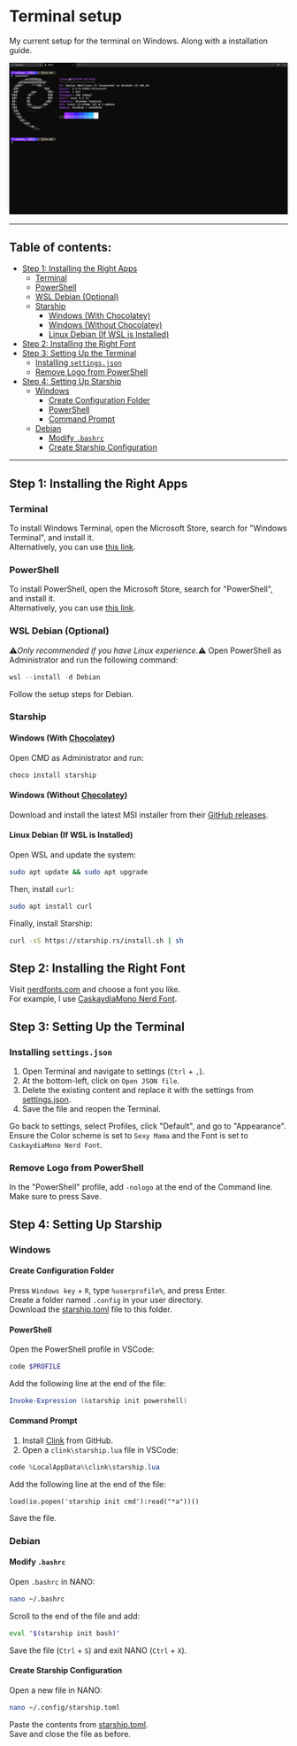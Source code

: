 # Terminal setup <!-- omit from toc -->

My current setup for the terminal on Windows.
Along with a installation guide.

<img src="not-important/image.png" />

---

## Table of contents: <!-- omit from toc -->
- [Step 1: Installing the Right Apps](#step-1-installing-the-right-apps)
  - [Terminal](#terminal)
  - [PowerShell](#powershell)
  - [WSL Debian (Optional)](#wsl-debian-optional)
  - [Starship](#starship)
    - [Windows (With Chocolatey)](#windows-with-chocolatey)
    - [Windows (Without Chocolatey)](#windows-without-chocolatey)
    - [Linux Debian (If WSL is Installed)](#linux-debian-if-wsl-is-installed)
- [Step 2: Installing the Right Font](#step-2-installing-the-right-font)
- [Step 3: Setting Up the Terminal](#step-3-setting-up-the-terminal)
  - [Installing `settings.json`](#installing-settingsjson)
  - [Remove Logo from PowerShell](#remove-logo-from-powershell)
- [Step 4: Setting Up Starship](#step-4-setting-up-starship)
  - [Windows](#windows)
    - [Create Configuration Folder](#create-configuration-folder)
    - [PowerShell](#powershell-1)
    - [Command Prompt](#command-prompt)
  - [Debian](#debian)
    - [Modify `.bashrc`](#modify-bashrc)
    - [Create Starship Configuration](#create-starship-configuration)


---

## Step 1: Installing the Right Apps

### Terminal
To install Windows Terminal, open the Microsoft Store, search for "Windows Terminal", and install it. <br>
Alternatively, you can use [this link](https://www.microsoft.com/store/productId/9N0DX20HK701?ocid=pdpshare).

### PowerShell
To install PowerShell, open the Microsoft Store, search for "PowerShell", and install it. <br>
Alternatively, you can use [this link](https://www.microsoft.com/store/productId/9MZ1SNWT0N5D?ocid=pdpshare).

### WSL Debian (Optional)
⚠*Only recommended if you have Linux experience.*⚠
Open PowerShell as Administrator and run the following command:
```powershell
wsl --install -d Debian
```
Follow the setup steps for Debian.

### Starship

#### Windows (With [Chocolatey](https://chocolatey.org/))
Open CMD as Administrator and run:
```powershell
choco install starship
```

#### Windows (Without [Chocolatey](https://chocolatey.org/))
Download and install the latest MSI installer from their [GitHub releases](https://github.com/starship/starship/releases/latest).

#### Linux Debian (If WSL is Installed)
Open WSL and update the system:
```bash
sudo apt update && sudo apt upgrade
```
Then, install `curl`:
```bash
sudo apt install curl
```
Finally, install Starship:
```bash
curl -sS https://starship.rs/install.sh | sh
```

## Step 2: Installing the Right Font

Visit [nerdfonts.com](https://www.nerdfonts.com/font-downloads) and choose a font you like. <br>
For example, I use [CaskaydiaMono Nerd Font](https://github.com/ryanoasis/nerd-fonts/releases/download/v3.2.1/CascadiaMono.zip).

## Step 3: Setting Up the Terminal

### Installing `settings.json`
1. Open Terminal and navigate to settings (`Ctrl` + `,`).
2. At the bottom-left, click on `Open JSON file`.
3. Delete the existing content and replace it with the settings from [settings.json](terminal/settings.json).
4. Save the file and reopen the Terminal.

Go back to settings, select Profiles, click "Default", and go to "Appearance". <br>
Ensure the Color scheme is set to `Sexy Mama` and the Font is set to `CaskaydiaMono Nerd Font`.

### Remove Logo from PowerShell
In the "PowerShell" profile, add `-nologo` at the end of the Command line. <br>
Make sure to press Save.

## Step 4: Setting Up Starship

### Windows

#### Create Configuration Folder
Press `Windows key` + `R`, type `%userprofile%`, and press Enter. <br>
Create a folder named `.config` in your user directory. <br>
Download the [starship.toml](starship/starship.toml) file to this folder. <br>

#### PowerShell
Open the PowerShell profile in VSCode:
```powershell
code $PROFILE
```
Add the following line at the end of the file:
```powershell
Invoke-Expression (&starship init powershell)
```

#### Command Prompt
1. Install [Clink](https://github.com/chrisant996/clink/releases/latest) from GitHub.
2. Open a `clink\starship.lua` file in VSCode:
```powershell
code %LocalAppData%\clink\starship.lua
```
Add the following line at the end of the file:
```batch
load(io.popen('starship init cmd'):read("*a"))()
```
Save the file.

### Debian

#### Modify `.bashrc`
Open `.bashrc` in NANO:
```bash
nano ~/.bashrc
```
Scroll to the end of the file and add:
```bash
eval "$(starship init bash)"
```
Save the file (`Ctrl` + `S`) and exit NANO (`Ctrl` + `X`).

#### Create Starship Configuration
Open a new file in NANO:
```bash
nano ~/.config/starship.toml
```
Paste the contents from [starship.toml](starship/starship.toml). <br>
Save and close the file as before.

